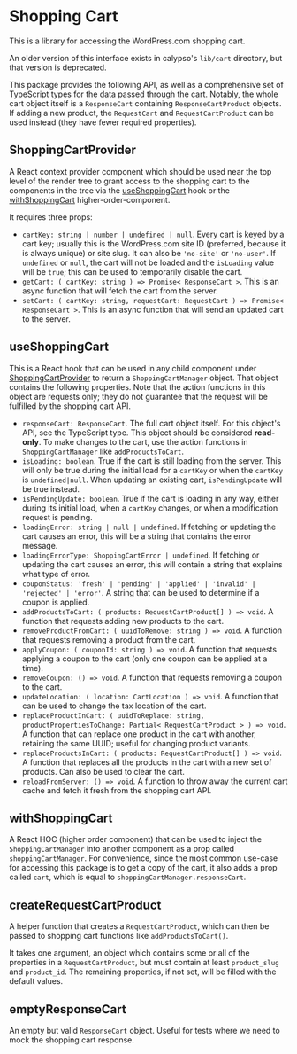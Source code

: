 # Shopping Cart

This is a library for accessing the WordPress.com shopping cart.

An older version of this interface exists in calypso's `lib/cart` directory, but that version is deprecated.

This package provides the following API, as well as a comprehensive set of TypeScript types for the data passed through the cart. Notably, the whole cart object itself is a `ResponseCart` containing `ResponseCartProduct` objects. If adding a new product, the `RequestCart` and `RequestCartProduct` can be used instead (they have fewer required properties).

## ShoppingCartProvider

A React context provider component which should be used near the top level of the render tree to grant access to the shopping cart to the components in the tree via the [useShoppingCart](#useShoppingCart) hook or the [withShoppingCart](#withShoppingCart) higher-order-component.

It requires three props:

- `cartKey: string | number | undefined | null`. Every cart is keyed by a cart key; usually this is the WordPress.com site ID (preferred, because it is always unique) or site slug. It can also be `'no-site'` or `'no-user'`. If `undefined` or `null`, the cart will not be loaded and the `isLoading` value will be `true`; this can be used to temporarily disable the cart.
- `getCart: ( cartKey: string ) => Promise< ResponseCart >`. This is an async function that will fetch the cart from the server.
- `setCart: ( cartKey: string, requestCart: RequestCart ) => Promise< ResponseCart >`. This is an async function that will send an updated cart to the server.

## useShoppingCart

This is a React hook that can be used in any child component under [ShoppingCartProvider](#ShoppingCartProvider) to return a `ShoppingCartManager` object. That object contains the following properties. Note that the action functions in this object are requests only; they do not guarantee that the request will be fulfilled by the shopping cart API.

- `responseCart: ResponseCart`. The full cart object itself. For this object's API, see the TypeScript type. This object should be considered **read-only**. To make changes to the cart, use the action functions in `ShoppingCartManager` like `addProductsToCart`.
- `isLoading: boolean`. True if the cart is still loading from the server. This will only be true during the initial load for a `cartKey` or when the `cartKey` is `undefined|null`. When updating an existing cart, `isPendingUpdate` will be true instead.
- `isPendingUpdate: boolean`. True if the cart is loading in any way, either during its initial load, when a `cartKey` changes, or when a modification request is pending.
- `loadingError: string | null | undefined`. If fetching or updating the cart causes an error, this will be a string that contains the error message.
- `loadingErrorType: ShoppingCartError | undefined`. If fetching or updating the cart causes an error, this will contain a string that explains what type of error.
- `couponStatus: 'fresh' | 'pending' | 'applied' | 'invalid' | 'rejected' | 'error'`. A string that can be used to determine if a coupon is applied.
- `addProductsToCart: ( products: RequestCartProduct[] ) => void`. A function that requests adding new products to the cart.
- `removeProductFromCart: ( uuidToRemove: string ) => void`. A function that requests removing a product from the cart.
- `applyCoupon: ( couponId: string ) => void`. A function that requests applying a coupon to the cart (only one coupon can be applied at a time).
- `removeCoupon: () => void`. A function that requests removing a coupon to the cart.
- `updateLocation: ( location: CartLocation ) => void`. A function that can be used to change the tax location of the cart.
- `replaceProductInCart: ( uuidToReplace: string, productPropertiesToChange: Partial< RequestCartProduct > ) => void`. A function that can replace one product in the cart with another, retaining the same UUID; useful for changing product variants.
- `replaceProductsInCart: ( products: RequestCartProduct[] ) => void`. A function that replaces all the products in the cart with a new set of products. Can also be used to clear the cart.
- `reloadFromServer: () => void`. A function to throw away the current cart cache and fetch it fresh from the shopping cart API.

## withShoppingCart

A React HOC (higher order component) that can be used to inject the `ShoppingCartManager` into another component as a prop called `shoppingCartManager`. For convenience, since the most common use-case for accessing this package is to get a copy of the cart, it also adds a prop called `cart`, which is equal to `shoppingCartManager.responseCart`.

## createRequestCartProduct

A helper function that creates a `RequestCartProduct`, which can then be passed to shopping cart functions like `addProductsToCart()`.

It takes one argument, an object which contains some or all of the properties in a `RequestCartProduct`, but must contain at least `product_slug` and `product_id`. The remaining properties, if not set, will be filled with the default values.

## emptyResponseCart

An empty but valid `ResponseCart` object. Useful for tests where we need to mock the shopping cart response.
